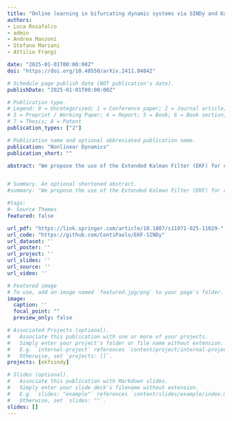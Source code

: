```yaml
---
title: "Online learning in bifurcating dynamic systems via SINDy and Kalman filterings"
authors:
- Luca Rosafalco
- admin
- Andrea Manzoni
- Stefano Mariani
- Attilio Frangi

date: "2025-01-01T00:00:00Z"
doi: "https://doi.org/10.48550/arXiv.2411.04842"

# Schedule page publish date (NOT publication's date).
publishDate: "2025-01-01T00:00:00Z"

# Publication type.
# Legend: 0 = Uncategorized; 1 = Conference paper; 2 = Journal article;
# 3 = Preprint / Working Paper; 4 = Report; 5 = Book; 6 = Book section;
# 7 = Thesis; 8 = Patent
publication_types: ["2"]

# Publication name and optional abbreviated publication name.
publication: "Nonlinear Dynamics"
publication_short: ""

abstract: "We propose the use of the Extended Kalman Filter (EKF) for online data assimilation and update of a dynamic model, preliminary identified through the Sparse Identification of Nonlinear Dynamics (SINDy). This data-driven technique may avoid biases due to incorrect modelling assumptions and exploits SINDy to approximate the system dynamics leveraging a predefined library of functions, where active terms are selected and weighted by a sparse set of coefficients. This results in a physically-sound and interpretable dynamic model allowing to reduce epistemic uncertainty often affecting machine learning approaches. Treating the SINDy model coefficients as random variables, we propose to update them while acquiring (possibly noisy) system measurements, thus enabling the online identification of time-varying systems. These changes can stem from, e.g., varying operational conditions or unforeseen events. The EKF performs model adaptation through joint state-parameters estimation, with the Jacobian matrices required to computed the model sensitivity inexpensively evaluated from the SINDy model formulation. The effectiveness of this approach is demonstrated through three case studies: (i) a Lokta-Volterra model in which all parameters simultaneously evolve during the observation period; (ii) a Selkov model where the system undergoes a bifurcation not seen during the SINDy training; (iii) a MEMS arch exhibiting a 1:2 internal resonance. The ability of EKF of recovering inactivated functional terms from the SINDy library, or discarding unnecessary contribution, is also highlighted. Based on the presented applications, this method shows strong promise for handling time-varying nonlinear dynamic systems possibly experiencing bifurcating behaviours."


# Summary. An optional shortened abstract.
#summary: "We propose the use of the Extended Kalman Filter (EKF) for online data assimilation and update of a dynamic model, preliminary identified through the Sparse Identification of Nonlinear Dynamics (SINDy). This data-driven technique may avoid biases due to incorrect modelling assumptions and exploits SINDy to approximate the system dynamics leveraging a predefined library of functions, where active terms are selected and weighted by a sparse set of coefficients. This results in a physically-sound and interpretable dynamic model allowing to reduce epistemic uncertainty often affecting machine learning approaches. Treating the SINDy model coefficients as random variables, we propose to update them while acquiring (possibly noisy) system measurements, thus enabling the online identification of time-varying systems. These changes can stem from, e.g., varying operational conditions or unforeseen events. The EKF performs model adaptation through joint state-parameters estimation, with the Jacobian matrices required to computed the model sensitivity inexpensively evaluated from the SINDy model formulation. The effectiveness of this approach is demonstrated through three case studies: (i) a Lokta-Volterra model in which all parameters simultaneously evolve during the observation period; (ii) a Selkov model where the system undergoes a bifurcation not seen during the SINDy training; (iii) a MEMS arch exhibiting a 1:2 internal resonance. The ability of EKF of recovering inactivated functional terms from the SINDy library, or discarding unnecessary contribution, is also highlighted. Based on the presented applications, this method shows strong promise for handling time-varying nonlinear dynamic systems possibly experiencing bifurcating behaviours."

#tags:
#- Source Themes
featured: false

url_pdf: "https://link.springer.com/article/10.1007/s11071-025-11029-"
url_code: "https://github.com/ContiPaolo/EKF-SINDy"
url_dataset: ''
url_poster: ''
url_project: ''
url_slides: ''
url_source: ''
url_video: ''

# Featured image
# To use, add an image named `featured.jpg/png` to your page's folder. 
image:
  caption: ''
  focal_point: ""
  preview_only: false

# Associated Projects (optional).
#   Associate this publication with one or more of your projects.
#   Simply enter your project's folder or file name without extension.
#   E.g. `internal-project` references `content/project/internal-project/index.md`.
#   Otherwise, set `projects: []`.
projects: [ekfsindy]

# Slides (optional).
#   Associate this publication with Markdown slides.
#   Simply enter your slide deck's filename without extension.
#   E.g. `slides: "example"` references `content/slides/example/index.md`.
#   Otherwise, set `slides: ""`.
slides: []
---
```

